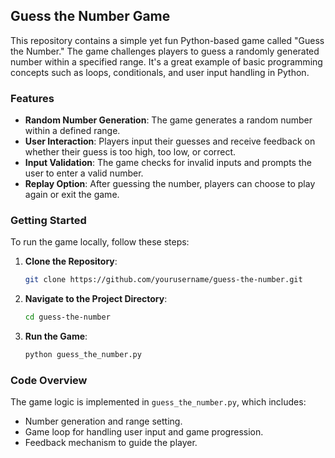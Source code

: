 ## Guess the Number Game

This repository contains a simple yet fun Python-based game called "Guess the Number." The game challenges players to guess a randomly generated number within a specified range. It's a great example of basic programming concepts such as loops, conditionals, and user input handling in Python.

### Features

- **Random Number Generation**: The game generates a random number within a defined range.
- **User Interaction**: Players input their guesses and receive feedback on whether their guess is too high, too low, or correct.
- **Input Validation**: The game checks for invalid inputs and prompts the user to enter a valid number.
- **Replay Option**: After guessing the number, players can choose to play again or exit the game.

### Getting Started

To run the game locally, follow these steps:

1. **Clone the Repository**:
   ```bash
   git clone https://github.com/yourusername/guess-the-number.git
   ```

2. **Navigate to the Project Directory**:
   ```bash
   cd guess-the-number
   ```

3. **Run the Game**:
   ```bash
   python guess_the_number.py
   ```

### Code Overview

The game logic is implemented in `guess_the_number.py`, which includes:

- Number generation and range setting.
- Game loop for handling user input and game progression.
- Feedback mechanism to guide the player.
